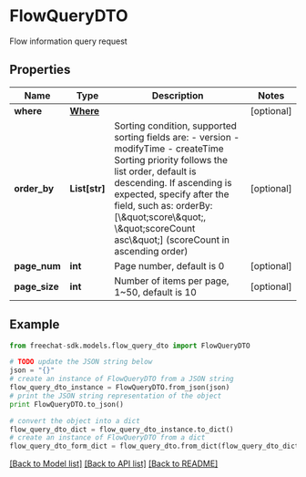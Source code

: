 # FlowQueryDTO

Flow information query request

## Properties
Name | Type | Description | Notes
------------ | ------------- | ------------- | -------------
**where** | [**Where**](Where.md) |  | [optional] 
**order_by** | **List[str]** | Sorting condition, supported sorting fields are: - version - modifyTime - createTime  Sorting priority follows the list order, default is descending. If ascending is expected, specify after the field, such as: orderBy: [\\\&quot;score\\\&quot;, \\\&quot;scoreCount asc\\\&quot;] (scoreCount in ascending order)  | [optional] 
**page_num** | **int** | Page number, default is 0 | [optional] 
**page_size** | **int** | Number of items per page, 1~50, default is 10 | [optional] 

## Example

```python
from freechat-sdk.models.flow_query_dto import FlowQueryDTO

# TODO update the JSON string below
json = "{}"
# create an instance of FlowQueryDTO from a JSON string
flow_query_dto_instance = FlowQueryDTO.from_json(json)
# print the JSON string representation of the object
print FlowQueryDTO.to_json()

# convert the object into a dict
flow_query_dto_dict = flow_query_dto_instance.to_dict()
# create an instance of FlowQueryDTO from a dict
flow_query_dto_form_dict = flow_query_dto.from_dict(flow_query_dto_dict)
```
[[Back to Model list]](../README.md#documentation-for-models) [[Back to API list]](../README.md#documentation-for-api-endpoints) [[Back to README]](../README.md)


